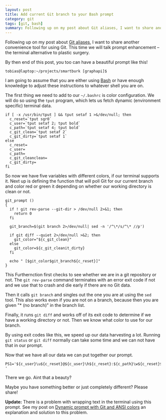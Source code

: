 ```yaml
---
layout: post
title: Add current Git branch to your Bash prompt
category: git
tags: [git, bash]
summary: Following up on my post about Git aliases, I want to share another convenience tool for using Git. This time we will talk prompt enhancement – the terminal alternative to plastic surgery.
---
```

Following up on my post about [Git aliases](/git/configure-git-aliases-to-save-the-day), I want to share another convenience tool for using Git. This time we will talk prompt enhancement – the terminal alternative to plastic surgery.

By then end of this post, you too can have a beautiful prompt like this!

    tobias@laptop:~/projects/smartburk [graphapi]$

I am going to assume that you are either using [Bash](http://www.gnu.org/software/bash/) or have enough knowledge to adjust these instructions to whatever shell you are on.

The first thing we need to add to our `~/.bashrc` is color configuration. We will do so using the `tput` program, which lets us fetch dynamic (environment specific) terminal data.

    if [ -x /usr/bin/tput ] && tput setaf 1 >&/dev/null; then
      c_reset=`tput sgr0`
      c_user=`tput setaf 2; tput bold`
      c_path=`tput setaf 4; tput bold`
      c_git_clean=`tput setaf 2`
      c_git_dirty=`tput setaf 1`
    else
      c_reset=
      c_user=
      c_path=
      c_git_cleanclean=
      c_git_dirty=
    fi

So now we have five variables with different colors, if our terminal supports it. Next up is defining the function that will poll Git for our current branch and color red or green it depending on whether our working directory is clean or not.

    git_prompt ()
    {
      if ! git rev-parse --git-dir > /dev/null 2>&1; then
        return 0
      fi

      git_branch=$(git branch 2>/dev/null| sed -n '/^\*/s/^\* //p')

      if git diff --quiet 2>/dev/null >&2; then
        git_color="${c_git_clean}"
      else
        git_color=${c_git_cleanit_dirty}
      fi

      echo " [$git_color$git_branch${c_reset}]"
    }

This Furthernction first checks to see whether we are in a git repository or not. The `git rev-parse` command terminates with an error exit code if not and we use that to crash and die early if there are no Git data.

Then it calls `git branch` and singles out the one you are at using the `sed` tool. This also works even if you are not on a branch, because then you are given "* (no branch)" in the branch list.

Finally, it runs `git diff` and works off of its exit code to determine if we have a working directory or not. Then we know what color to use for our branch.

By using exit codes like this, we speed up our data harvesting a lot. Running `git status` or `git diff` normally can take some time and we can not have that in our prompt.

Now that we have all our data we can put together our prompt.

    PS1='${c_user}\u${c_reset}@${c_user}\h${c_reset}:${c_path}\w${c_reset}$(git_prompt)\$ '

There we go. Aint that a beauty?

Maybe you have something better or just completely different? Please share!

**Update:** There is a problem with wrapping text in the terminal using this prompt. See my post on [Dynamic prompt with Git and ANSI colors](/bash/dynamic-prompt-with-git-and-ansi-colors) an explanation and solution to this problem.
